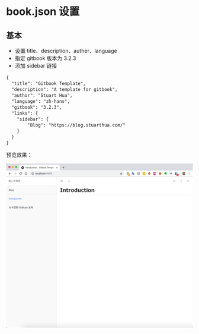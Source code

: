 # book.json 设置

## 基本

* 设置 title、description、auther、language
* 指定 gitbook 版本为 3.2.3
* 添加 sidebar 链接

```
{
  "title": "Gitbook Template",
  "description": "A template for gitbook",
  "author": "Stuart Hua",
  "language": "zh-hans",
  "gitbook": "3.2.3",
  "links": {
    "sidebar": {
        "Blog": "https://blog.stuarthua.com/"
    }
  }
}
```

预览效果：

![Snipaste_2019-09-16_00-23-03.png](https://raw.githubusercontent.com/stuarthua/PicGo/master/tmp/Snipaste_2019-09-16_00-23-03.png)